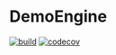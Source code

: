 # DemoEngine

[![build](https://github.com/aurelPierre/DemoEngine/workflows/BuildMatrix/badge.svg)](https://github.com/aurelPierre/DemoEngine/actions)
[![codecov](https://codecov.io/gh/aurelPierre/DemoEngine/branch/develop/graph/badge.svg?token=UM6KMT0Z7B)](https://codecov.io/gh/aurelPierre/DemoEngine)